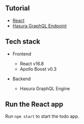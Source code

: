 Tutorial
--------

- [React](https://hasura.io/learn/graphql/react/introduction)
- [Hasura GraphQL Endpoint](https://hasura.io/learn/graphql)

Tech stack
----------

- Frontend
    - React v16.8
    - Apollo Boost v0.3

- Backend
    - Hasura GraphQL Engine

Run the React app
-----------------

Run `npm start` to start the todo app.